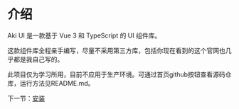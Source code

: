 # 介绍

Aki UI 是一款基于 Vue 3 和 TypeScript 的 UI 组件库。

这款组件库全程亲手编写，尽量不采用第三方库，包括你现在看到的这个官网也几乎都是我自己写的。
      
此项目仅为学习所用，目前不应用于生产环境。可通过首页github按钮查看源码仓库，运行方法见README.md。

下一节：[安装](#/doc/install)